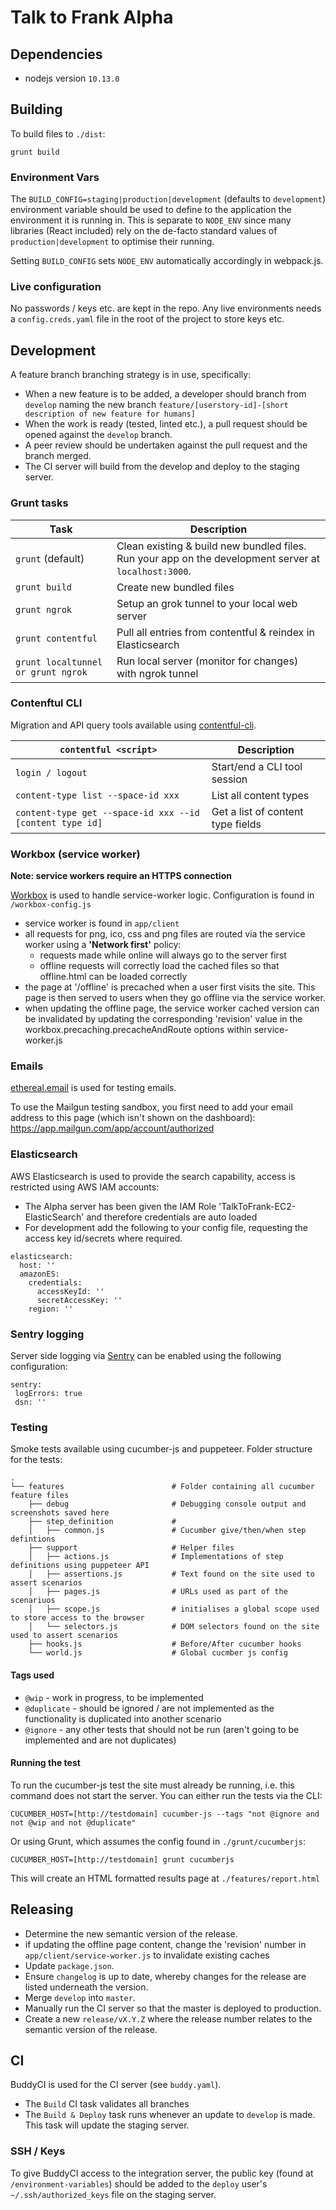# Talk to Frank Alpha

## Dependencies

- nodejs version `10.13.0`

## Building

To build files to `./dist`:

`grunt build`

### Environment Vars

The `BUILD_CONFIG=staging|production|development` (defaults to `development`) environment variable should be used to define to the application the environment it is running in. This is separate to `NODE_ENV` since many libraries (React included) rely on the de-facto standard values of `production|development` to optimise their running.

Setting `BUILD_CONFIG` sets `NODE_ENV` automatically accordingly in webpack.js.

### Live configuration

No passwords / keys etc. are kept in the repo. Any live environments needs a `config.creds.yaml` file in the root of the project to store keys etc.

## Development

A feature branch branching strategy is in use, specifically:

- When a new feature is to be added, a developer should branch from `develop` naming the new branch `feature/[userstory-id]-[short description of new feature for humans]`
- When the work is ready (tested, linted etc.), a pull request should be opened against the `develop` branch.
- A peer review should be undertaken against the pull request and the branch merged.
- The CI server will build from the develop and deploy to the staging server.

### Grunt tasks

| Task | Description                                                                      |
| --------------- | -------------------------------------------------------------------------------- |
| `grunt`  (default)                    | Clean existing & build new bundled files. Run your app on the development server at `localhost:3000`.  |
| `grunt build `                        | Create new bundled files                                                      |
| `grunt ngrok`                         | Setup an grok tunnel to your local web server                                 |
| `grunt contentful`                    | Pull all entries from contentful & reindex in Elasticsearch                   |
| `grunt localtunnel or grunt ngrok`    | Run local server (monitor for changes) with ngrok tunnel                      |


### Contenftul CLI

Migration and API query tools available using [contentful-cli](https://github.com/contentful/contentful-cli).


| `contentful <script>` | Description                                                                      |
| --------------- | -------------------------------------------------------------------------------- |
| `login / logout`           | Start/end a CLI tool session |
| `content-type list --space-id xxx` | List all content types |
| `content-type get --space-id xxx --id [content type id]`| Get a list of content type fields |


### Workbox (service worker)

**Note: service workers require an HTTPS connection**

[Workbox](https://developers.google.com/web/tools/workbox/modules/) is used to handle service-worker logic.  Configuration is
found in ```/workbox-config.js```

* service worker is found in ```app/client```
* all requests for png, ico, css and png files are routed via the service worker using a **'Network first'** policy:
  * requests made while online will always go to the server first
  * offline requests will correctly load the cached files so that offline.html can be loaded correctly
* the page at '/offline' is precached when a user first visits the site.  This page is then served to users when they go offline via the service worker.
* when updating the offline page, the service worker cached version can be invalidated by updating the corresponding 'revision' value in the workbox.precaching.precacheAndRoute options within service-worker.js


### Emails

[ethereal.email](https://ethereal.email/) is used for testing emails.

To use the Mailgun testing sandbox, you first need to add your email address
to this page (which isn't shown on the dashboard):
https://app.mailgun.com/app/account/authorized

### Elasticsearch

AWS Elasticsearch is used to provide the search capability, access is restricted using AWS IAM accounts:

- The Alpha server has been given the IAM Role 'TalkToFrank-EC2-ElasticSearch' and therefore credentials are auto loaded
- For development add the following to your config file, requesting the access key id/secrets where required.

```
elasticsearch:
  host: ''
  amazonES:
    credentials:
      accessKeyId: ''
      secretAccessKey: ''
    region: ''
```

### Sentry logging

Server side logging via [Sentry](http://sentry.io) can be enabled using the following configuration:

```
sentry:
 logErrors: true
 dsn: ''
```

### Testing

Smoke tests available using cucumber-js and puppeteer.  Folder structure for the tests:

```
.
└── features                        # Folder containing all cucumber feature files
    ├── debug                       # Debugging console output and screenshots saved here
    ├── step_definition             #
    │   ├── common.js               # Cucumber give/then/when step defintions
    ├── support                     # Helper files
    │   ├── actions.js              # Implementations of step definitions using puppeteer API
    │   ├── assertions.js           # Text found on the site used to assert scenarios
    │   ├── pages.js                # URLs used as part of the scenariuos
    │   ├── scope.js                # initialises a global scope used to store access to the browser
    │   └── selectors.js            # DOM selectors found on the site used to assert scenarios
    ├── hooks.js                    # Before/After cucumber hooks
    └── world.js                    # Global cucmber js config
```

#### Tags used

* `@wip` - work in progress, to be implemented
* `@duplicate` - should be ignored / are not implemented as the functionality is duplicated into another scenario
* `@ignore` - any other tests that should not be run (aren't going to be implemented and are not duplicates)

#### Running the test

To run the cucumber-js test the site must already be running, i.e. this command does not start the server.
You can either run the tests via the CLI:

```
CUCUMBER_HOST=[http://testdomain] cucumber-js --tags "not @ignore and not @wip and not @duplicate"
```

Or using Grunt, which assumes the config found in `./grunt/cucumberjs`:

```
CUCUMBER_HOST=[http://testdomain] grunt cucumberjs
```

This will create an HTML formatted results page at `./features/report.html`



## Releasing

- Determine the new semantic version of the release.
- if updating the offline page content, change the 'revision' number in `app/client/service-worker.js` to invalidate existing caches
- Update `package.json`.
- Ensure `changelog` is up to date, whereby changes for the release are listed underneath the version.
- Merge `develop` into `master`.
- Manually run the CI server so that the master is deployed to production.
- Create a new `release/vX.Y.Z` where the release number relates to the semantic version of the release.

## CI

BuddyCI is used for the CI server (see `buddy.yaml`).

- The `Build` CI task validates all branches
- The `Build & Deploy` task runs whenever an update to `develop` is made. This task will update the staging server.

### SSH / Keys

To give BuddyCI access to the integration server, the public key (found at `/environment-variables`) should be added to the `deploy` user's `~/.ssh/authorized_keys` file on the staging server.
